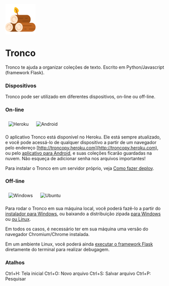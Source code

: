 <img width="96" alt="Tronco" src="https://github.com/alvelvis/Tronco/raw/master/flask/static/favicon.png">

# Tronco

Tronco te ajuda a organizar coleções de texto. Escrito em Python/Javascript (framework Flask).

### Dispositivos

Tronco pode ser utilizado em diferentes dispositivos, on-line ou off-line.

### On-line

<img width="48" alt="Heroku" style="padding:10px" src="https://image.flaticon.com/icons/png/512/873/873120.png"> <img width="48" style="padding:10px" alt="Android" src="https://upload.wikimedia.org/wikipedia/commons/thumb/a/a0/APK_format_icon.png/600px-APK_format_icon.png"> 

O aplicativo Tronco está disponível no Heroku. Ele está sempre atualizado, e você pode acessá-lo de qualquer dispositivo a partir de um navegador pelo endereço [http://troncopy.heroku.com](http://troncopy.heroku.com), ou pelo [aplicativo para Android](), e suas coleções ficarão guardadas na nuvem. Não esqueça de adicionar senha nos arquivos importantes!

Para instalar o Tronco em um servidor próprio, veja [Como fazer deploy](#Como-fazer-deploy).

### Off-line

<img width="48" style="padding:10px" alt="Windows" src="https://toppng.com/uploads/preview/windows-logo-windows-10-icon-11562965900vhcwfeiee5.png"> <img style="padding:10px" width="48" alt="Ubuntu" src="https://encrypted-tbn0.gstatic.com/images?q=tbn%3AANd9GcR2rSSpKVBohI4AXgBaUjFVYqO73ou2l9AOXw&usqp=CAU">

Para rodar o Tronco em sua máquina local, você poderá fazê-lo a partir do [instalador para Windows](), ou baixando a distribuição zipada [para Windows]() ou [ou Linux]().

Em todos os casos, é necessário ter em sua máquina uma versão do navegador Chromium/Chrome instalada.

Em um ambiente Linux, você poderá ainda [executar o framework Flask](#executar-o-framework-Flask) diretamente do terminal para realizar debugagem.

### Atalhos

Ctrl+H: Tela inicial
Ctrl+O: Novo arquivo
Ctrl+S: Salvar arquivo
Ctrl+P: Pesquisar
